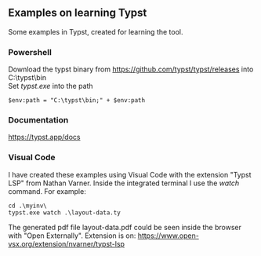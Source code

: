 ## Examples on learning Typst
Some examples in Typst, created for learning the tool.

### Powershell
Download the typst binary from https://github.com/typst/typst/releases into C:\typst\bin  
Set _typst.exe_ into the path

    $env:path = "C:\typst\bin;" + $env:path

### Documentation
https://typst.app/docs

### Visual Code
I have created these examples using Visual Code with the extension "Typst LSP" from Nathan Varner.
Inside the integrated terminal I use the _watch_ command. For example:

    cd .\myinv\
    typst.exe watch .\layout-data.ty
The generated pdf file layout-data.pdf could be seen inside the browser with "Open Externally".
Extension is on: https://www.open-vsx.org/extension/nvarner/typst-lsp
